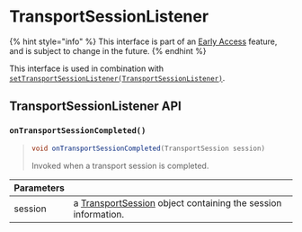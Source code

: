 # TransportSessionListener

{% hint style="info" %}
This interface is part of an [Early Access](../../../appendix/feature-production-readiness.md) feature, and is subject to change in the future.
{% endhint %}

This interface is used in combination with [`setTransportSessionListener(TransportSessionListener)`](transportsessionapi.md#settransportsessionlistener).

## TransportSessionListener API

### `onTransportSessionCompleted()`

> ```java
> void onTransportSessionCompleted(TransportSession session)
> ```
>
> Invoked when a transport session is completed.

| Parameters |                                                                                      |
| ---------- | ------------------------------------------------------------------------------------ |
| session    | a [TransportSession](transportsession.md) object containing the session information. |

